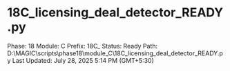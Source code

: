 # 18C_licensing_deal_detector_READY.py

Phase: 18
Module: C
Prefix: 18C_
Status: Ready
Path: D:\MAGIC\scripts\phase18\module_C\18C_licensing_deal_detector_READY.py
Last Updated: July 28, 2025 5:14 PM (GMT+5:30)
